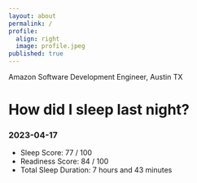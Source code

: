 ```yaml
---
layout: about
permalink: /
profile:
  align: right
  image: profile.jpeg
published: true
---
```


Amazon Software Development Engineer, Austin TX

# How did I sleep last night? 
### 2023-04-17
- Sleep Score: 77 / 100
- Readiness Score: 84 / 100 
- Total Sleep Duration: 7 hours and 43 minutes
